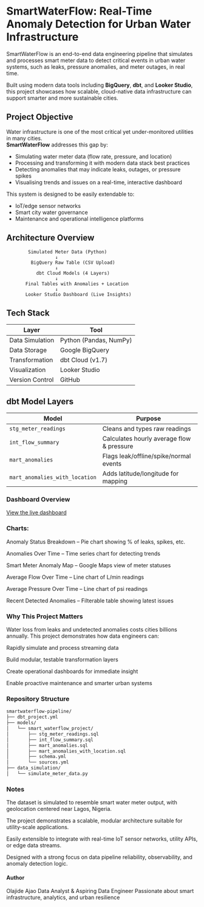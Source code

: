 # SmartWaterFlow: Real-Time Anomaly Detection for Urban Water Infrastructure

SmartWaterFlow is an end-to-end data engineering pipeline that simulates and processes smart meter data to detect critical events in urban water systems, such as leaks, pressure anomalies, and meter outages, in real time.

Built using modern data tools including **BigQuery**, **dbt**, and **Looker Studio**, this project showcases how scalable, cloud-native data infrastructure can support smarter and more sustainable cities.


## Project Objective

Water infrastructure is one of the most critical yet under-monitored utilities in many cities.  
**SmartWaterFlow** addresses this gap by:

- Simulating water meter data (flow rate, pressure, and location)
- Processing and transforming it with modern data stack best practices
- Detecting anomalies that may indicate leaks, outages, or pressure spikes
- Visualising trends and issues on a real-time, interactive dashboard

This system is designed to be easily extendable to:
- IoT/edge sensor networks
- Smart city water governance
- Maintenance and operational intelligence platforms


## Architecture Overview

```text
        Simulated Meter Data (Python)
                  ↓
         BigQuery Raw Table (CSV Upload)
                  ↓
           dbt Cloud Models (4 Layers)
                  ↓
       Final Tables with Anomalies + Location
                  ↓
       Looker Studio Dashboard (Live Insights)

```
## Tech Stack
| Layer           | Tool                   |
| --------------- | ---------------------- |
| Data Simulation | Python (Pandas, NumPy) |
| Data Storage    | Google BigQuery        |
| Transformation  | dbt Cloud (v1.7)       |
| Visualization   | Looker Studio          |
| Version Control | GitHub                 |


## dbt Model Layers

| Model                          | Purpose                                   |
| ------------------------------ | ----------------------------------------- |
| `stg_meter_readings`           | Cleans and types raw readings             |
| `int_flow_summary`             | Calculates hourly average flow & pressure |
| `mart_anomalies`               | Flags leak/offline/spike/normal events    |
| `mart_anomalies_with_location` | Adds latitude/longitude for mapping       |

### Dashboard Overview
[View the live dashboard](https://lookerstudio.google.com/reporting/4307c571-bed6-4dc2-b3c6-3165ec7f696b)

### Charts:

Anomaly Status Breakdown – Pie chart showing % of leaks, spikes, etc.

Anomalies Over Time – Time series chart for detecting trends

Smart Meter Anomaly Map – Google Maps view of meter statuses

Average Flow Over Time – Line chart of L/min readings

Average Pressure Over Time – Line chart of psi readings

Recent Detected Anomalies – Filterable table showing latest issues

### Why This Project Matters
Water loss from leaks and undetected anomalies costs cities billions annually. This project demonstrates how data engineers can:

Rapidly simulate and process streaming data

Build modular, testable transformation layers

Create operational dashboards for immediate insight

Enable proactive maintenance and smarter urban systems

### Repository Structure

```bash
smartwaterflow-pipeline/
├── dbt_project.yml
├── models/
│   └── smart_waterflow_project/
│       ├── stg_meter_readings.sql
│       ├── int_flow_summary.sql
│       ├── mart_anomalies.sql
│       ├── mart_anomalies_with_location.sql
│       ├── schema.yml
│       └── sources.yml
├── data_simulation/
│   └── simulate_meter_data.py
```

### Notes

The dataset is simulated to resemble smart water meter output, with geolocation centered near Lagos, Nigeria.

The project demonstrates a scalable, modular architecture suitable for utility-scale applications.

Easily extensible to integrate with real-time IoT sensor networks, utility APIs, or edge data streams.

Designed with a strong focus on data pipeline reliability, observability, and anomaly detection logic.

#### Author
Olajide Ajao
Data Analyst & Aspiring Data Engineer
Passionate about smart infrastructure, analytics, and urban resilience







